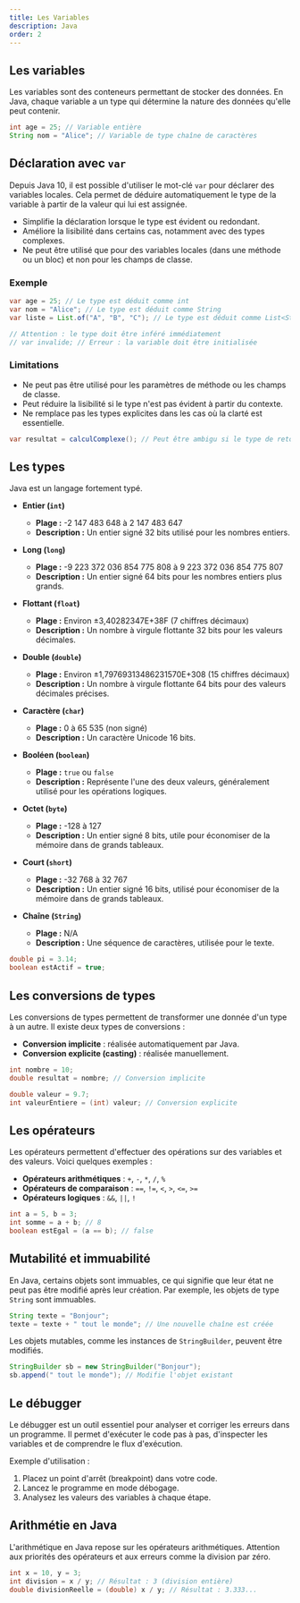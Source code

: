 ```yaml
---
title: Les Variables
description: Java
order: 2
---
```

## Les variables
Les variables sont des conteneurs permettant de stocker des données. En Java, chaque variable a un type qui détermine la nature des données qu'elle peut contenir.


```java
int age = 25; // Variable entière
String nom = "Alice"; // Variable de type chaîne de caractères
```

## Déclaration avec `var`
Depuis Java 10, il est possible d'utiliser le mot-clé `var` pour déclarer des variables locales. Cela permet de déduire automatiquement le type de la variable à partir de la valeur qui lui est assignée.
- Simplifie la déclaration lorsque le type est évident ou redondant.
- Améliore la lisibilité dans certains cas, notamment avec des types complexes.
- Ne peut être utilisé que pour des variables locales (dans une méthode ou un bloc) et non pour les champs de classe.

### Exemple
```java
var age = 25; // Le type est déduit comme int
var nom = "Alice"; // Le type est déduit comme String
var liste = List.of("A", "B", "C"); // Le type est déduit comme List<String>

// Attention : le type doit être inféré immédiatement
// var invalide; // Erreur : la variable doit être initialisée
```

### Limitations
- Ne peut pas être utilisé pour les paramètres de méthode ou les champs de classe.
- Peut réduire la lisibilité si le type n'est pas évident à partir du contexte.
- Ne remplace pas les types explicites dans les cas où la clarté est essentielle.

```java
var resultat = calculComplexe(); // Peut être ambigu si le type de retour n'est pas clair
```

## Les types
Java est un langage fortement typé.

- **Entier (`int`)**
  - **Plage :** -2 147 483 648 à 2 147 483 647
  - **Description :** Un entier signé 32 bits utilisé pour les nombres entiers.

- **Long (`long`)**
  - **Plage :** -9 223 372 036 854 775 808 à 9 223 372 036 854 775 807
  - **Description :** Un entier signé 64 bits pour les nombres entiers plus grands.

- **Flottant (`float`)**
  - **Plage :** Environ ±3,40282347E+38F (7 chiffres décimaux)
  - **Description :** Un nombre à virgule flottante 32 bits pour les valeurs décimales.

- **Double (`double`)**
  - **Plage :** Environ ±1,79769313486231570E+308 (15 chiffres décimaux)
  - **Description :** Un nombre à virgule flottante 64 bits pour des valeurs décimales précises.

- **Caractère (`char`)**
  - **Plage :** 0 à 65 535 (non signé)
  - **Description :** Un caractère Unicode 16 bits.

- **Booléen (`boolean`)**
  - **Plage :** `true` ou `false`
  - **Description :** Représente l'une des deux valeurs, généralement utilisé pour les opérations logiques.

- **Octet (`byte`)**
  - **Plage :** -128 à 127
  - **Description :** Un entier signé 8 bits, utile pour économiser de la mémoire dans de grands tableaux.

- **Court (`short`)**
  - **Plage :** -32 768 à 32 767
  - **Description :** Un entier signé 16 bits, utilisé pour économiser de la mémoire dans de grands tableaux.

- **Chaîne (`String`)**
  - **Plage :** N/A
  - **Description :** Une séquence de caractères, utilisée pour le texte.



```java
double pi = 3.14;
boolean estActif = true;
```

## Les conversions de types
Les conversions de types permettent de transformer une donnée d'un type à un autre. Il existe deux types de conversions :
- **Conversion implicite** : réalisée automatiquement par Java.
- **Conversion explicite (casting)** : réalisée manuellement.


```java
int nombre = 10;
double resultat = nombre; // Conversion implicite

double valeur = 9.7;
int valeurEntiere = (int) valeur; // Conversion explicite
```

## Les opérateurs
Les opérateurs permettent d'effectuer des opérations sur des variables et des valeurs. Voici quelques exemples :
- **Opérateurs arithmétiques** : `+`, `-`, `*`, `/`, `%`
- **Opérateurs de comparaison** : `==`, `!=`, `<`, `>`, `<=`, `>=`
- **Opérateurs logiques** : `&&`, `||`, `!`


```java
int a = 5, b = 3;
int somme = a + b; // 8
boolean estEgal = (a == b); // false
```

## Mutabilité et immuabilité
En Java, certains objets sont immuables, ce qui signifie que leur état ne peut pas être modifié après leur création. Par exemple, les objets de type `String` sont immuables.


```java
String texte = "Bonjour";
texte = texte + " tout le monde"; // Une nouvelle chaîne est créée
```

Les objets mutables, comme les instances de `StringBuilder`, peuvent être modifiés.


```java
StringBuilder sb = new StringBuilder("Bonjour");
sb.append(" tout le monde"); // Modifie l'objet existant
```

## Le débugger
Le débugger est un outil essentiel pour analyser et corriger les erreurs dans un programme. Il permet d'exécuter le code pas à pas, d'inspecter les variables et de comprendre le flux d'exécution.

Exemple d'utilisation :
1. Placez un point d'arrêt (breakpoint) dans votre code.
2. Lancez le programme en mode débogage.
3. Analysez les valeurs des variables à chaque étape.

## Arithmétie en Java
L'arithmétique en Java repose sur les opérateurs arithmétiques. Attention aux priorités des opérateurs et aux erreurs comme la division par zéro.


```java
int x = 10, y = 3;
int division = x / y; // Résultat : 3 (division entière)
double divisionReelle = (double) x / y; // Résultat : 3.333...
```
